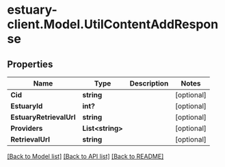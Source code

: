 # estuary-client.Model.UtilContentAddResponse
## Properties

Name | Type | Description | Notes
------------ | ------------- | ------------- | -------------
**Cid** | **string** |  | [optional] 
**EstuaryId** | **int?** |  | [optional] 
**EstuaryRetrievalUrl** | **string** |  | [optional] 
**Providers** | **List&lt;string&gt;** |  | [optional] 
**RetrievalUrl** | **string** |  | [optional] 

[[Back to Model list]](../README.md#documentation-for-models) [[Back to API list]](../README.md#documentation-for-api-endpoints) [[Back to README]](../README.md)

